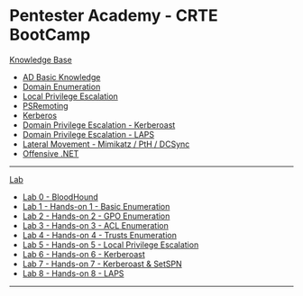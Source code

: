 # Pentester Academy - CRTE BootCamp

[Knowledge Base]()

  * [AD Basic Knowledge](n01-BasicKnowledge.md)
  * [Domain Enumeration](n02-DomainEnum.md)
  * [Local Privilege Escalation](n03-PrivilegeEsc.md)
  * [PSRemoting](n04-PSRemoting.md)
  * [Kerberos](n05-Kerberos.md)
  * [Domain Privilege Escalation - Kerberoast](n06-Kerberoast.md)
  * [Domain Privilege Escalation - LAPS](n07-LAPS.md)
  * [Lateral Movement - Mimikatz / PtH / DCSync](n08-Mimikatz.md)
  * [Offensive .NET](n09-OffensiveDotNet.md)

- - - -

[Lab]()

  * [Lab 0 - BloodHound](l00-Bloodhound.md)
  * [Lab 1 - Hands-on 1 - Basic Enumeration](l01-Enum.md)
  * [Lab 2 - Hands-on 2 - GPO Enumeration](l02-GPOEnum.md)
  * [Lab 3 - Hands-on 3 - ACL Enumeration](l03-ACLEnum.md)
  * [Lab 4 - Hands-on 4 - Trusts Enumeration](l04-TrustsEnum.md)
  * [Lab 5 - Hands-on 5 - Local Privilege Escalation](l05-LocalPrivEsc.md)
  * [Lab 6 - Hands-on 6 - Kerberoast](l06-Kerberoast.md)
  * [Lab 7 - Hands-on 7 - Kerberoast & SetSPN](l07-SetSPN.md)
  * [Lab 8 - Hands-on 8 - LAPS](l08-LAPS.md)

- - - - 

